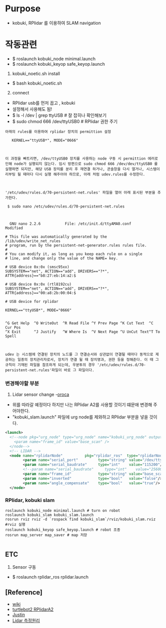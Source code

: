 # Purpose
- kobuki, RPlidar 를 이용하여 SLAM navigation 
# 작동관련
- $ roslaunch kobuki_node minimal.launch
- $ roslaunch kobuki_keyop safe_keyop.launch
1. kobuki_noetic.sh install
- $ bash kobuki_noetic.sh

2. connect
- RPlidar usb를 먼저 꼽고 , kobuki
- 설정해서 사용해도 됨!
- $ ls -l /dev | grep ttyUSB # 잘 잡히나 확인해보기
- $ sudo chmod 666 /dev/ttyUSB0 # RPlidar 권한 주기

```
아래의 rules를 이용하여 rplidar 장치의 permittion 설정

   KERNEL=="ttyUSB*", MODE="0666"



이 과정을 빠트리면, /dev/ttyUSB0 장치를 사용하는 node 구동 시 permittion 에러로 인해 node가 실행되지 않는다. 임시 방편으로 sudo chmod 666 /dev/dev/ttyUSB0 를 실행하면 되지만, 해당 USB 장치를 분리 후 재연결 하거나, 콘솔창을 다시 열거나, 시스템이 리부팅 될 때마다 다시 실행 해주어야 하므로, 아래 처럼 udev.rules를 수정한다. 



'/etc/udev/rules.d/70-persistent-net.rules' 파일을 열어 아래 표시된 부분을 추가한다.

 $ sudo nano /etc/udev/rules.d/70-persistent-net.rules



  GNU nano 2.2.6           File: /etc/init.d/ttyAMA0.conf             Modified

​# This file was automatically generated by the /lib/udev/write_net_rules
# program, run by the persistent-net-generator.rules rules file.
#
# You can modify it, as long as you keep each rule on a single
# line, and change only the value of the NAME= key.

# USB device 0x:0x (smsc95xx)
SUBSYSTEM=="net", ACTION=="add", DRIVERS=="?*", ATTR{address}=="b8:27:eb:14:a2:$

# USB device 0x:0x (rtl8192cu)
SUBSYSTEM=="net", ACTION=="add", DRIVERS=="?*", ATTR{address}=="00:a8:2b:00:04:$ 

# USB device for rplidar

KERNEL=="ttyUSB*", MODE="0666" 


^G Get Help  ^O WriteOut  ^R Read File ^Y Prev Page ^K Cut Text  ^C Cur Pos
^X Exit      ^J Justify   ^W Where Is  ^V Next Page ^U UnCut Text^T To Spell 

 

udev 는 시스템에 연결된 장치의 노드를 그 연결순서와 상관없이 연결될 때마다 동적으로 제공하는 일종의 장치관리자로서, 장치가 연결 될 때 장치명과, 권한 등을 정해준다. 이 때 그 규칙이 기재된 파일을 참조하게 되는데, 우분투의 경우 '/etc/udev/rules.d/70-persistent-net.rules'파일이 바로 그 파일이다.
```
### 변경해야할 부분

1. Lidar sensor change
-[oroca](https://cafe.naver.com/openrt/6258)
- 위를 따라갈 예정이다 하지만 나는 RPlidar A2를 사용할 것이기 떄문애 변경해 주어야한다.
- "kobuki_slam.launch" 파일에 urg node를 제와하고 RPlidar 부분을 넣을 것이다.
```xml
<launch>
  <!--node pkg="urg_node" type="urg_node" name="kobuki_urg_node" output="screen">
    <param name="frame_id" value="base_scan" />
  </node-->
  <!-- LIDAR -->
  <node name="rplidarNode"          pkg="rplidar_ros"  type="rplidarNode" output="screen">
        <param name="serial_port"         type="string" value="/dev/ttyUSB0"/>
        <param name="serial_baudrate"     type="int"    value="115200"/><!--A1/A2 -->
        <!--param name="serial_baudrate"     type="int"    value="256000"--><!--A3 -->
        <param name="frame_id"            type="string" value="base_scan"/>
        <param name="inverted"            type="bool"   value="false"/>
        <param name="angle_compensate"    type="bool"   value="true"/>
  </node>
```



### RPlidar, kobuki slam  
```
roslaunch kobuki_node minimal.launch # turn on robot
roslaunch kobuki_slam kobuki_slam.launch
rosrun rviz rviz -d `rospack find kobuki_slam`/rviz/kobuki_slam.rviz #rviz 실행
roslaunch kobuki_keyop safe_keyop.launch # robot 조종
rosrun map_server map_saver # map 저장


```

## ETC
1. Sensor 구동
- $ roslaunch rplidar_ros rplidar.launch


## [Reference]
- [wiki](http://wiki.ros.org/kobuki/Tutorials/Examine%20Kobuki)
- [turtlebot2 RPlidarA2](https://surfertas.github.io/ros/2020/07/11/turtlebot2-lidar.html)
- [Justin](https://soohwan-justin.tistory.com/)
- [Lidar 측정원리](https://en.wikipedia.org/wiki/LIDAR)
